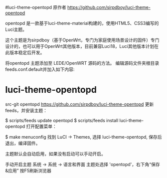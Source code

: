 #luci-theme-opentopd
原作者 https://github.com/sirpdboy/luci-theme-opentopd



opentopd 是一款基于luci-theme-material构建的，使用HTML5、CSS3编写的Luci主题。

这个主题是为sirpdboy（基于OpenWrt，专门为家庭使用场景设计的固件）专门设计的，也可以用于OpenWrt其他版本，目前兼容Luci18，Luci其他版本计划在此版本稳定后开发。

将opentopd 主题添加至 LEDE/OpenWRT 源码的方法。
编辑源码文件夹根目录feeds.conf.default并加入如下内容:

# luci-theme-opentopd
src-git opentopd  https://github.com/sirpdboy/luci-theme-opentopd
更新feeds，并安装主题：

$ scripts/feeds update opentopd
$ scripts/feeds install luci-theme-opentopd
打开配置菜单：

$ make menuconfig
找到 LuCI -> Themes, 选择 luci-theme-opentopd, 保存后退出，编译固件。

主题默认会自动启用，如果没有启动可以手动开启。

手动开启主题
系统 -> 系统 -> 语言和界面
主题处选择 'opentopd'，右下角“保存&应用”
按F5刷新浏览器


